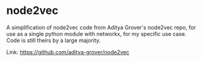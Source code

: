 # node2vec

A simplification of node2vec code from Aditya Grover's node2vec repo, for use as a single python module with networkx, for my specific use case. Code is still theirs by a large majority.

Link: https://github.com/aditya-grover/node2vec

